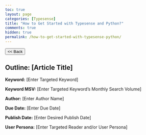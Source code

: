 ```yaml
---
toc: true
layout: page
categories: [Typesense]
title: "How to Get Started with Typesense and Python?"
comments: true
hidden: true
permalink: /how-to-get-started-with-typesense-python/
---
```


<button class="back-button" onclick="window.history.back()"><< Back</button>

## Outline: [Article Title]

**Keyword:** [Enter Targeted Keyword]

**Keyword MSV:** [Enter Targeted Keyword’s Monthly Search Volume]

**Author:** [Enter Author Name]

**Due Date:** [Enter Due Date]

**Publish Date:** [Enter Desired Publish Date]

**User Persona:** [Enter Targeted Reader and/or User Persona]

<br>
